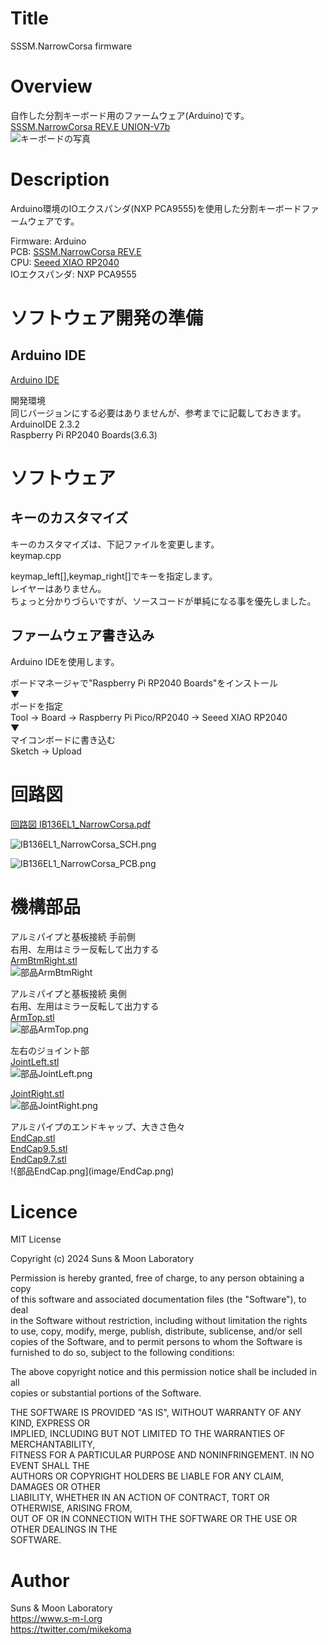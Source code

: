 # Title
SSSM.NarrowCorsa firmware

# Overview
自作した分割キーボード用のファームウェア(Arduino)です。  
[SSSM.NarrowCorsa REV.E UNION-V7b](https://www.s-m-l.org/corsan.html#2024-07-22%20SSSM.NarrowCorsa%20REV.E%20UNIOV-V7b)  
![キーボードの写真](image/sv7b_1.jpg)

# Description
Arduino環境のIOエクスパンダ(NXP PCA9555)を使用した分割キーボードファームウェアです。  
  
Firmware: Arduino  
PCB: [SSSM.NarrowCorsa REV.E](https://www.s-m-l.org/corsan.html#2024-05-30%20SSSM.NarrowCorsa%20REV.E)  
CPU: [Seeed XIAO RP2040](https://wiki.seeedstudio.com/XIAO-RP2040-with-Arduino/)  
IOエクスパンダ: NXP PCA9555

# ソフトウェア開発の準備

## Arduino IDE
[Arduino IDE](https://www.arduino.cc/en/software)  
  
開発環境  
同じバージョンにする必要はありませんが、参考までに記載しておきます。  
ArduinoIDE 2.3.2  
Raspberry Pi RP2040 Boards(3.6.3)

# ソフトウェア
## キーのカスタマイズ
キーのカスタマイズは、下記ファイルを変更します。  
keymap.cpp  
  
keymap_left[],keymap_right[]でキーを指定します。  
レイヤーはありません。  
ちょっと分かりづらいですが、ソースコードが単純になる事を優先しました。  

## ファームウェア書き込み
Arduino IDEを使用します。  
  
ボードマネージャで"Raspberry Pi RP2040 Boards"をインストール  
▼  
ボードを指定  
Tool -> Board -> Raspberry Pi Pico/RP2040 -> Seeed XIAO RP2040  
▼  
マイコンボードに書き込む  
Sketch -> Upload  

# 回路図
[回路図 IB136EL1_NarrowCorsa.pdf](image/IB136EL1_NarrowCorsa.pdf)  
  
![IB136EL1_NarrowCorsa_SCH.png](image/IB136EL1_NarrowCorsa_SCH.png)  
  
![IB136EL1_NarrowCorsa_PCB.png](image/IB136EL1_NarrowCorsa_PCB.png)

# 機構部品
アルミパイプと基板接続 手前側  
右用、左用はミラー反転して出力する  
[ArmBtmRight.stl](mech/ArmBtmRight.stl)  
![部品ArmBtmRight](image/ArmBtmRight.png)
  
アルミパイプと基板接続 奥側  
右用、左用はミラー反転して出力する  
[ArmTop.stl](mech/ArmTop.stl)  
![部品ArmTop.png](image/ArmTop.png)
  
左右のジョイント部  
[JointLeft.stl](mech/JointLeft.stl)  
![部品JointLeft.png](image/JointLeft.png)  
  
[JointRight.stl](mech/JointRight.stl)  
![部品JointRight.png](image/JointRight.png)  
  
アルミパイプのエンドキャップ、大きさ色々  
[EndCap.stl](mech/EndCap.stl)  
[EndCap9.5.stl](mech/EndCap9.5.stl)  
[EndCap9.7.stl](mech/EndCap9.7.stl)  
!{部品EndCap.png](image/EndCap.png)

# Licence
MIT License  
  
Copyright (c) 2024 Suns & Moon Laboratory  
  
Permission is hereby granted, free of charge, to any person obtaining a copy  
of this software and associated documentation files (the "Software"), to deal  
in the Software without restriction, including without limitation the rights  
to use, copy, modify, merge, publish, distribute, sublicense, and/or sell  
copies of the Software, and to permit persons to whom the Software is  
furnished to do so, subject to the following conditions:  
  
The above copyright notice and this permission notice shall be included in all  
copies or substantial portions of the Software.  
  
THE SOFTWARE IS PROVIDED "AS IS", WITHOUT WARRANTY OF ANY KIND, EXPRESS OR  
IMPLIED, INCLUDING BUT NOT LIMITED TO THE WARRANTIES OF MERCHANTABILITY,  
FITNESS FOR A PARTICULAR PURPOSE AND NONINFRINGEMENT. IN NO EVENT SHALL THE  
AUTHORS OR COPYRIGHT HOLDERS BE LIABLE FOR ANY CLAIM, DAMAGES OR OTHER  
LIABILITY, WHETHER IN AN ACTION OF CONTRACT, TORT OR OTHERWISE, ARISING FROM,  
OUT OF OR IN CONNECTION WITH THE SOFTWARE OR THE USE OR OTHER DEALINGS IN THE  
SOFTWARE.

# Author
Suns & Moon Laboratory  
https://www.s-m-l.org  
https://twitter.com/mikekoma  
